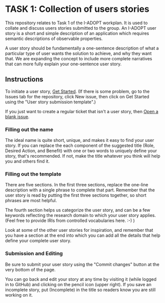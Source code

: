 # TASK 1: Collection of users stories

This repository relates to Task 1 of the I-ADOPT workplan. It is used to collate and discuss users stories submitted to the group. An I-ADOPT user story is a short and simple description of an application which requires semantic descriptions of observable properties.

A user story should be fundamentally a one-sentence description of what a particular type of user wants the solution to achieve, and why they want that. We are expanding the concept to include more complete narratives that can more fully explain your one-sentence user story. 

## Instructions

To initiate a user story, [Get Started](https://github.com/i-adopt/users_stories/issues/new?assignees=&labels=user+story&template=user-story-submission-template.md&title=Role+-+Desired+Action+-+Benefit). (If there is some problem, go to the Issues tab for the repository, click New issue, then click on Get Started using the "User story submission template".)

If you just want to create a regular ticket that isn't a user story, then [Open a blank issue](https://github.com/i-adopt/users_stories/issues/new).

### Filling out the name

The ideal name is quite short, unique, and makes it easy to find your user story. 
If you can replace the each component of the suggested title (Role, Desired Action, and Benefit) with one or two words
to uniquely define your story, that's recommended. If not, make the title whatever you think will help you and others find it.

### Filling out the template

There are five sections. In the first three sections, replace the one-line description with a single phrase to complete that part.
Remember that the user story is read by putting the first three sections together, so short phrases are most helpful.

The fourth section helps us categorize the user story, and can be a few keywords reflecting the research domain to which your user story applies. (Feel free to provide IRIs from controlled vocabularies here. :-) )

Look at some of the other user stories for inspiration, and remember that you have a section at the end into which you can add
all the details that help define your complete user story.

### Submission and Editing

Be sure to submit your user story using the "Commit changes" button at the very bottom of the page.

You can go back and edit your story at any time by visiting it (while logged in to GitHub) and clicking on the pencil icon (upper right). 
If you save an incomplete story, put (Incomplete) in the title so readers know you are still working on it.
